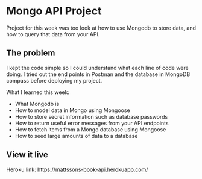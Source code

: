 # Mongo API Project

Project for this week was too look at how to use Mongodb to store data, and how to query that data from your API.

## The problem

I kept the code simple so I could understand what each line of code were doing. I tried out the end points in Postman and the database in MongoDB compass before deploying my project.

What I learned this week:

- What Mongodb is
- How to model data in Mongo using Mongoose
- How to store secret information such as database passwords
- How to return useful error messages from your API endpoints
- How to fetch items from a Mongo database using Mongoose
- How to seed large amounts of data to a database

## View it live

Heroku link: https://mattssons-book-api.herokuapp.com/

